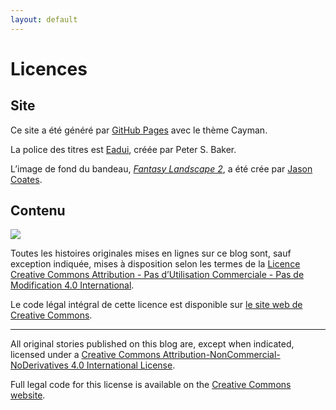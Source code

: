 ```yaml
---
layout: default
---
```

# Licences

## Site

Ce site a été généré par [GitHub Pages](https://pages.github.com) avec le thème Cayman.

La police des titres est [Eadui](https://fontlibrary.org/en/font/eadui), créée par Peter S. Baker.

L’image de fond du bandeau, [*Fantasy Landscape 2*](http://www.newgrounds.com/art/view/llamareaper/fantasy-landscape-2), a été crée par [Jason Coates](https://twitter.com/AtTheSpeedOf).

## Contenu

![](https://i.creativecommons.org/l/by-nc-nd/4.0/88x31.png)

Toutes les histoires originales mises en lignes sur ce blog sont, sauf exception indiquée, mises à disposition selon les termes de la [Licence Creative Commons Attribution - Pas d’Utilisation Commerciale - Pas de Modification 4.0 International](http://creativecommons.org/licenses/by-nc-nd/4.0/).

Le code légal intégral de cette licence est disponible sur [le site web de Creative Commons](https://creativecommons.org/licenses/by-nc-nd/4.0/legalcode.fr).

---

All original stories published on this blog are, except when indicated, licensed under a [Creative Commons Attribution-NonCommercial-NoDerivatives 4.0 International License](http://creativecommons.org/licenses/by-nc-nd/4.0/).

Full legal code for this license is available on the [Creative Commons website](https://creativecommons.org/licenses/by-nc-nd/4.0/legalcode).
